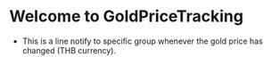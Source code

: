 # Welcome to GoldPriceTracking

-   This is a line notify to specific group whenever the gold price has changed (THB currency).
